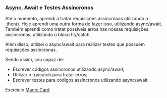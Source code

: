 ### Async, Await e Testes Assíncronos

Até o momento, aprendi a tratar requisições assíncronas utilizando o .then(). Hoje aprendi uma outra forma de fazer isso, utilizando async/await. Também aprendi como tratar possíveis erros nas nossas requisições assíncronas, utilizando o bloco try/catch.

Além disso, utilizei o async/await para realizar testes que possuem requisições assíncronas.

Sendo assim, sou capaz de:
- Escrever códigos assíncronos utilizando async/await;
- Utilizar o try/catch para tratar erros;
- Escrever testes para códigos assíncronos utilizando async/await.

Exercício [Magic Card](https://github.com/tryber/sd-030-a-exercise-magic-card/tree/erica-guimaraes-ex-magic-card)
